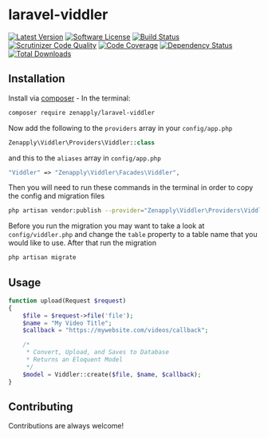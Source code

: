 # laravel-viddler
[![Latest Version](https://img.shields.io/github/release/zenapply/laravel-viddler.svg?style=flat-square)](https://github.com/zenapply/laravel-viddler/releases)
[![Software License](https://img.shields.io/badge/license-MIT-brightgreen.svg?style=flat-square)](LICENSE.md)
[![Build Status](https://travis-ci.org/zenapply/laravel-viddler.svg?branch=master)](https://travis-ci.org/zenapply/laravel-viddler)
[![Scrutinizer Code Quality](https://scrutinizer-ci.com/g/zenapply/laravel-viddler/badges/quality-score.png?b=master)](https://scrutinizer-ci.com/g/zenapply/laravel-viddler/?branch=master)
[![Code Coverage](https://scrutinizer-ci.com/g/zenapply/laravel-viddler/badges/coverage.png?b=master)](https://scrutinizer-ci.com/g/zenapply/laravel-viddler/?branch=master)
[![Dependency Status](https://www.versioneye.com/user/projects/56f3252c35630e0029db0187/badge.svg?style=flat)](https://www.versioneye.com/user/projects/56f3252c35630e0029db0187)
[![Total Downloads](https://img.shields.io/packagist/dt/zenapply/laravel-viddler.svg?style=flat-square)](https://packagist.org/packages/zenapply/laravel-viddler)

## Installation

Install via [composer](https://getcomposer.org/) - In the terminal:
```bash
composer require zenapply/laravel-viddler
```

Now add the following to the `providers` array in your `config/app.php`
```php
Zenapply\Viddler\Providers\Viddler::class
```

and this to the `aliases` array in `config/app.php`
```php
"Viddler" => "Zenapply\Viddler\Facades\Viddler",
```

Then you will need to run these commands in the terminal in order to copy the config and migration files
```bash
php artisan vendor:publish --provider="Zenapply\Viddler\Providers\Viddler"
```

Before you run the migration you may want to take a look at `config/viddler.php` and change the `table` property to a table name that you would like to use. After that run the migration 
```bash
php artisan migrate
```

## Usage

```php
function upload(Request $request)
{
	$file = $request->file('file');
	$name = "My Video Title";
	$callback = "https://mywebsite.com/videos/callback";

	/*
	 * Convert, Upload, and Saves to Database
	 * Returns an Eloquent Model
	 */
	$model = Viddler::create($file, $name, $callback);
}
```

## Contributing
Contributions are always welcome!